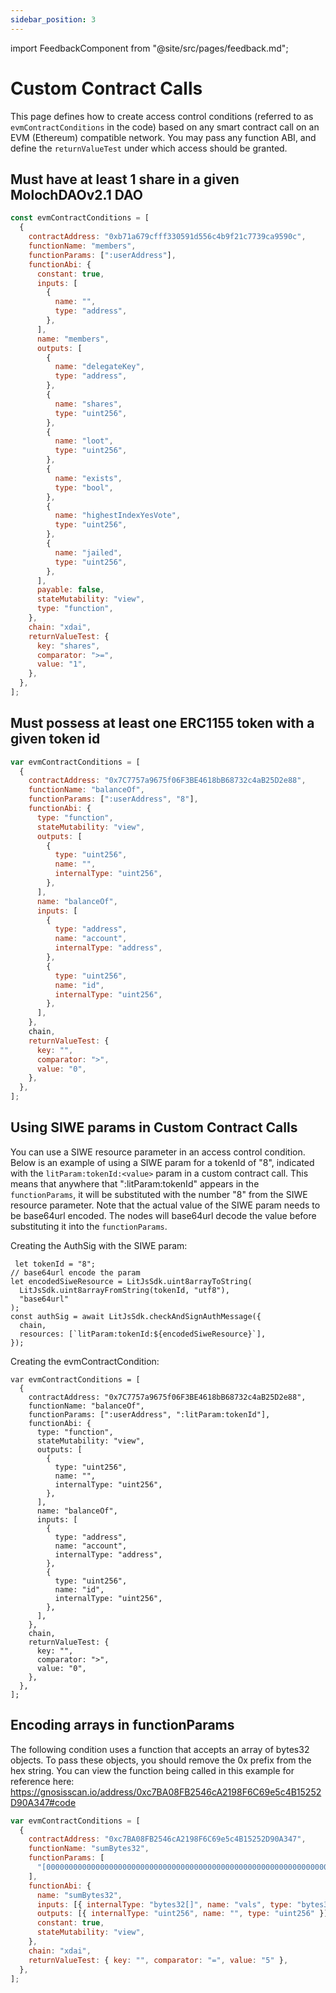 ```yaml
---
sidebar_position: 3
---
```


import FeedbackComponent from "@site/src/pages/feedback.md";

# Custom Contract Calls

This page defines how to create access control conditions (referred to as `evmContractConditions` in the code) based on any smart contract call on an EVM (Ethereum) compatible network. You may pass any function ABI, and define the `returnValueTest` under which access should be granted.

## Must have at least 1 share in a given MolochDAOv2.1 DAO

```js
const evmContractConditions = [
  {
    contractAddress: "0xb71a679cfff330591d556c4b9f21c7739ca9590c",
    functionName: "members",
    functionParams: [":userAddress"],
    functionAbi: {
      constant: true,
      inputs: [
        {
          name: "",
          type: "address",
        },
      ],
      name: "members",
      outputs: [
        {
          name: "delegateKey",
          type: "address",
        },
        {
          name: "shares",
          type: "uint256",
        },
        {
          name: "loot",
          type: "uint256",
        },
        {
          name: "exists",
          type: "bool",
        },
        {
          name: "highestIndexYesVote",
          type: "uint256",
        },
        {
          name: "jailed",
          type: "uint256",
        },
      ],
      payable: false,
      stateMutability: "view",
      type: "function",
    },
    chain: "xdai",
    returnValueTest: {
      key: "shares",
      comparator: ">=",
      value: "1",
    },
  },
];
```

## Must possess at least one ERC1155 token with a given token id

```js
var evmContractConditions = [
  {
    contractAddress: "0x7C7757a9675f06F3BE4618bB68732c4aB25D2e88",
    functionName: "balanceOf",
    functionParams: [":userAddress", "8"],
    functionAbi: {
      type: "function",
      stateMutability: "view",
      outputs: [
        {
          type: "uint256",
          name: "",
          internalType: "uint256",
        },
      ],
      name: "balanceOf",
      inputs: [
        {
          type: "address",
          name: "account",
          internalType: "address",
        },
        {
          type: "uint256",
          name: "id",
          internalType: "uint256",
        },
      ],
    },
    chain,
    returnValueTest: {
      key: "",
      comparator: ">",
      value: "0",
    },
  },
];
```

## Using SIWE params in Custom Contract Calls

You can use a SIWE resource parameter in an access control condition. Below is an example of using a SIWE param for a tokenId of "8", indicated with the `litParam:tokenId:<value>` param in a custom contract call. This means that anywhere that ":litParam:tokenId" appears in the `functionParams`, it will be substituted with the number "8" from the SIWE resource parameter. Note that the actual value of the SIWE param needs to be base64url encoded. The nodes will base64url decode the value before substituting it into the `functionParams`.

Creating the AuthSig with the SIWE param:

```
 let tokenId = "8";
// base64url encode the param
let encodedSiweResource = LitJsSdk.uint8arrayToString(
  LitJsSdk.uint8arrayFromString(tokenId, "utf8"),
  "base64url"
);
const authSig = await LitJsSdk.checkAndSignAuthMessage({
  chain,
  resources: [`litParam:tokenId:${encodedSiweResource}`],
});
```

Creating the evmContractCondition:

```
var evmContractConditions = [
  {
    contractAddress: "0x7C7757a9675f06F3BE4618bB68732c4aB25D2e88",
    functionName: "balanceOf",
    functionParams: [":userAddress", ":litParam:tokenId"],
    functionAbi: {
      type: "function",
      stateMutability: "view",
      outputs: [
        {
          type: "uint256",
          name: "",
          internalType: "uint256",
        },
      ],
      name: "balanceOf",
      inputs: [
        {
          type: "address",
          name: "account",
          internalType: "address",
        },
        {
          type: "uint256",
          name: "id",
          internalType: "uint256",
        },
      ],
    },
    chain,
    returnValueTest: {
      key: "",
      comparator: ">",
      value: "0",
    },
  },
];
```

## Encoding arrays in functionParams

The following condition uses a function that accepts an array of bytes32 objects. To pass these objects, you should remove the 0x prefix from the hex string. You can view the function being called in this example for reference here: https://gnosisscan.io/address/0xc7BA08FB2546cA2198F6C69e5c4B15252D90A347#code

```js
var evmContractConditions = [
  {
    contractAddress: "0xc7BA08FB2546cA2198F6C69e5c4B15252D90A347",
    functionName: "sumBytes32",
    functionParams: [
      "[0000000000000000000000000000000000000000000000000000000000000002,0000000000000000000000000000000000000000000000000000000000000003]",
    ],
    functionAbi: {
      name: "sumBytes32",
      inputs: [{ internalType: "bytes32[]", name: "vals", type: "bytes32[]" }],
      outputs: [{ internalType: "uint256", name: "", type: "uint256" }],
      constant: true,
      stateMutability: "view",
    },
    chain: "xdai",
    returnValueTest: { key: "", comparator: "=", value: "5" },
  },
];
```

<FeedbackComponent/>
